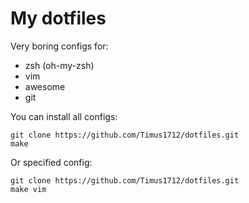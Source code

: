# My dotfiles

Very boring configs for:
* zsh (oh-my-zsh)
* vim
* awesome
* git

You can install all configs:
```
git clone https://github.com/Timus1712/dotfiles.git
make
```
Or specified config:
```
git clone https://github.com/Timus1712/dotfiles.git
make vim
```  
